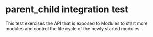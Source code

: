 # parent_child integration test

This test exercises the API that is exposed to Modules to start more modules and
control the life cycle of the newly started modules.
